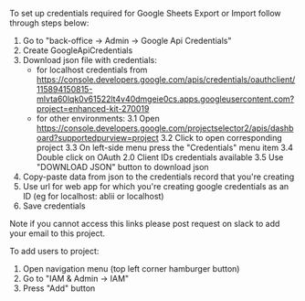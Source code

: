 To set up credentials required for Google Sheets Export or Import follow through steps below:
1. Go to "back-office -> Admin -> Google Api Credentials"
2. Create GoogleApiCredentials
3. Download json file with credentials:
    - for localhost credentials from https://console.developers.google.com/apis/credentials/oauthclient/115894150815-mlvta60lqk0v61522lt4v40dmgeie0cs.apps.googleusercontent.com?project=enhanced-kit-270019
    - for other environments:
      3.1 Open https://console.developers.google.com/projectselector2/apis/dashboard?supportedpurview=project
      3.2 Click to open corresponding project
      3.3 On left-side menu press the "Credentials" menu item
      3.4 Double click on OAuth 2.0 Client IDs credentials available
      3.5 Use "DOWNLOAD JSON" button to download json
4. Copy-paste data from json to the credentials record that you're creating
5. Use url for web app for which you're creating google credentials as an ID (eg for localhost: ablii or localhost)
6. Save credentials


Note if you cannot access this links please post request on slack to add your email to this project.

To add users to project:
1. Open navigation menu (top left corner hamburger button)
2. Go to "IAM & Admin -> IAM"
3. Press "Add" button
